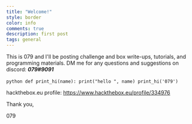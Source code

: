 ```yaml
---
title: "Welcome!"
style: border
color: info
comments: true
description: first post
tags: general
---
```

This is 079 and I'll be posting challenge and box write-ups, tutorials, and programming materials.
DM me for any questions and suggestions on discord: _**079#9091**_

​```python
def print_hi(name):
  print("hello ", name)
print_hi('079')
​```

hackthebox.eu profile: https://www.hackthebox.eu/profile/334976

Thank you,

079
